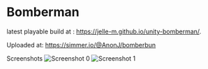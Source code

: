 # Bomberman
latest playable build at :
https://jelle-m.github.io/unity-bomberman/.

Uploaded at:
https://simmer.io/@AnonJ/bomberbun

Screenshots
![Screenshot 0][Screenshot0]
![Screenshot 1][Screenshot1]

[screenshot0]: Bombereggs0.png "Screenshot0"
[screenshot1]: Bombereggs1.png "Screenshot1"
